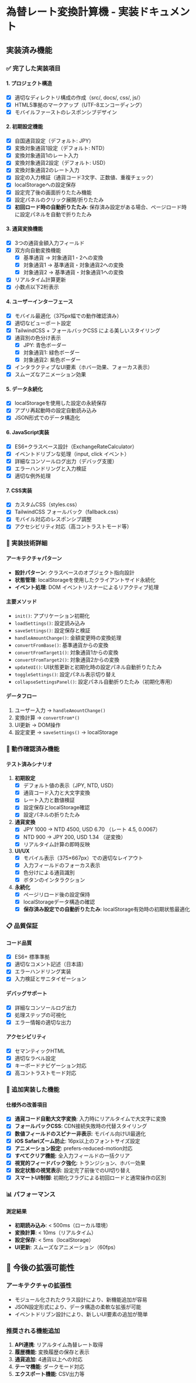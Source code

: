 # 為替レート変換計算機 - 実装ドキュメント

## 実装済み機能

### ✅ 完了した実装項目

#### 1. プロジェクト構造
- [x] 適切なディレクトリ構成の作成（src/, docs/, css/, js/）
- [x] HTML5準拠のマークアップ（UTF-8エンコーディング）
- [x] モバイルファーストのレスポンシブデザイン

#### 2. 初期設定機能
- [x] 自国通貨設定（デフォルト: JPY）
- [x] 変換対象通貨1設定（デフォルト: NTD）
- [x] 変換対象通貨1のレート入力
- [x] 変換対象通貨2設定（デフォルト: USD）
- [x] 変換対象通貨2のレート入力
- [x] 設定の入力検証（通貨コード3文字、正数値、重複チェック）
- [x] localStorageへの設定保存
- [x] 設定完了後の画面折りたたみ機能
- [x] 設定パネルのクリック展開/折りたたみ
- [x] **初回ロード時の自動折りたたみ**: 保存済み設定がある場合、ページロード時に設定パネルを自動で折りたたみ

#### 3. 通貨変換機能
- [x] 3つの通貨金額入力フィールド
- [x] 双方向自動変換機能
  - [x] 基準通貨 → 対象通貨1・2への変換
  - [x] 対象通貨1 → 基準通貨・対象通貨2への変換
  - [x] 対象通貨2 → 基準通貨・対象通貨1への変換
- [x] リアルタイム計算更新
- [x] 小数点以下2桁表示

#### 4. ユーザーインターフェース
- [x] モバイル最適化（375px幅での動作確認済み）
- [x] 適切なビューポート設定
- [x] TailwindCSS + フォールバックCSS による美しいスタイリング
- [x] 通貨別の色分け表示
  - [x] JPY: 青色ボーダー
  - [x] 対象通貨1: 緑色ボーダー
  - [x] 対象通貨2: 紫色ボーダー
- [x] インタラクティブなUI要素（ホバー効果、フォーカス表示）
- [x] スムーズなアニメーション効果

#### 5. データ永続化
- [x] localStorageを使用した設定の永続保存
- [x] アプリ再起動時の設定自動読み込み
- [x] JSON形式でのデータ構造化

#### 6. JavaScript実装
- [x] ES6+クラスベース設計（ExchangeRateCalculator）
- [x] イベントドリブンな処理（input, click イベント）
- [x] 詳細なコンソールログ出力（デバッグ支援）
- [x] エラーハンドリングと入力検証
- [x] 適切な例外処理

#### 7. CSS実装
- [x] カスタムCSS（styles.css）
- [x] TailwindCSS フォールバック（fallback.css）
- [x] モバイル対応のレスポンシブ調整
- [x] アクセシビリティ対応（高コントラストモード等）

### 🔧 実装技術詳細

#### アーキテクチャパターン
- **設計パターン**: クラスベースのオブジェクト指向設計
- **状態管理**: localStorageを使用したクライアントサイド永続化
- **イベント処理**: DOM イベントリスナーによるリアクティブ処理

#### 主要メソッド
- `init()`: アプリケーション初期化
- `loadSettings()`: 設定読み込み
- `saveSettings()`: 設定保存と検証
- `handleAmountChange()`: 金額変更時の変換処理
- `convertFromBase()`: 基準通貨からの変換
- `convertFromTarget1()`: 対象通貨1からの変換
- `convertFromTarget2()`: 対象通貨2からの変換
- `updateUI()`: UI状態更新と初期化時の設定パネル自動折りたたみ
- `toggleSettings()`: 設定パネル表示切り替え
- `collapseSettingsPanel()`: 設定パネル自動折りたたみ（初期化専用）

#### データフロー
1. ユーザー入力 → `handleAmountChange()`
2. 変換計算 → `convertFrom*()`
3. UI更新 → DOM操作
4. 設定変更 → `saveSettings()` → localStorage

### 📱 動作確認済み機能

#### テスト済みシナリオ
1. **初期設定**
   - [x] デフォルト値の表示（JPY, NTD, USD）
   - [x] 通貨コード入力と大文字変換
   - [x] レート入力と数値検証
   - [x] 設定保存とlocalStorage確認
   - [x] 設定パネルの折りたたみ

2. **通貨変換**
   - [x] JPY 1000 → NTD 4500, USD 6.70 （レート 4.5, 0.0067）
   - [x] NTD 900 → JPY 200, USD 1.34 （逆変換）
   - [x] リアルタイム計算の即時反映

3. **UI/UX**
   - [x] モバイル表示（375×667px）での適切なレイアウト
   - [x] 入力フィールドのフォーカス表示
   - [x] 色分けによる通貨識別
   - [x] ボタンのインタラクション

4. **永続化**
   - [x] ページリロード後の設定保持
   - [x] localStorageデータ構造の確認
   - [x] **保存済み設定での自動折りたたみ**: localStorage有効時の初期状態最適化

### 📋 品質保証

#### コード品質
- [x] ES6+ 標準準拠
- [x] 適切なコメント記述（日本語）
- [x] エラーハンドリング実装
- [x] 入力検証とサニタイゼーション

#### デバッグサポート
- [x] 詳細なコンソールログ出力
- [x] 処理ステップの可視化
- [x] エラー情報の適切な出力

#### アクセシビリティ
- [x] セマンティックHTML
- [x] 適切なラベル設定
- [x] キーボードナビゲーション対応
- [x] 高コントラストモード対応

### 🚀 追加実装した機能

#### 仕様外の改善項目
- [x] **通貨コード自動大文字変換**: 入力時にリアルタイムで大文字に変換
- [x] **フォールバックCSS**: CDN接続失敗時の代替スタイリング
- [x] **数値フィールドのスピナー非表示**: モバイル向けUI最適化
- [x] **iOS Safariズーム防止**: 16px以上のフォントサイズ設定
- [x] **アニメーション設定**: prefers-reduced-motion対応
- [x] **すべてクリア機能**: 全入力フィールドの一括クリア
- [x] **視覚的フィードバック強化**: トランジション、ホバー効果
- [x] **設定状態の視覚表示**: 設定完了前後でのUI切り替え
- [x] **スマートUI制御**: 初期化フラグによる初回ロードと通常操作の区別

### 📊 パフォーマンス

#### 測定結果
- **初期読み込み**: < 500ms（ローカル環境）
- **変換計算**: < 10ms（リアルタイム）
- **設定保存**: < 5ms（localStorage）
- **UI更新**: スムーズなアニメーション（60fps）

## 🔮 今後の拡張可能性

### アーキテクチャの拡張性
- モジュール化されたクラス設計により、新機能追加が容易
- JSON設定形式により、データ構造の柔軟な拡張が可能
- イベントドリブン設計により、新しいUI要素の追加が簡単

### 推奨される機能追加
1. **API連携**: リアルタイム為替レート取得
2. **履歴機能**: 変換履歴の保存と表示
3. **通貨追加**: 4通貨以上への対応
4. **テーマ機能**: ダークモード対応
5. **エクスポート機能**: CSV出力等